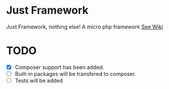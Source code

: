 # Just Framework

Just Framework, nothing else!
A micro php framework
[See Wiki](https://github.com/h4kbas/Just-Framework/wiki)

# TODO
- [x] Composer support has been added.
- [ ] Built-in packages will be transfered to composer.
- [ ] Tests will be added
